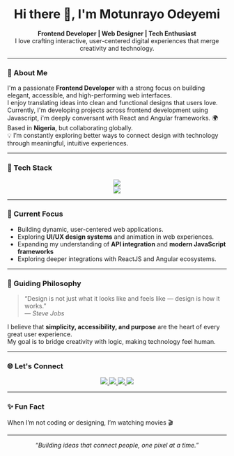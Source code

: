 <h1 align="center">Hi there 👋, I'm Motunrayo Odeyemi</h1>

<p align="center">
  <b>Frontend Developer | Web Designer | Tech Enthusiast</b><br/>
  I love crafting interactive, user-centered digital experiences that merge creativity and technology.  
</p>

---

### 💫 About Me
I'm a passionate **Frontend Developer** with a strong focus on building elegant, accessible, and high-performing web interfaces.  
I enjoy translating ideas into clean and functional designs that users love.  
Currently, I'm developing projects across frontend development using Javascript, i'm deeply conversant with React and Angular frameworks.
🌍 Based in **Nigeria**, but collaborating globally.  
💡 I’m constantly exploring better ways to connect design with technology through meaningful, intuitive experiences.

---

### 🧰 Tech Stack

<p align="center">
  <!-- Core Frontend -->
  <img src="https://skillicons.dev/icons?i=html,css,javascript,react,angular" /><br/>
  <!-- Extras -->
  <img src="https://skillicons.dev/icons?i=figma,git,github,bootstrap,vscode" />
</p>

---

### 🚀 Current Focus
- Building dynamic, user-centered web applications.
- Exploring **UI/UX design systems** and animation in web experiences. 
- Expanding my understanding of **API integration** and **modern JavaScript frameworks** 
- Exploring deeper integrations with ReactJS and Angular ecosystems. 

---

### 🧭 Guiding Philosophy
> “Design is not just what it looks like and feels like — design is how it works.”  
> — *Steve Jobs*

I believe that **simplicity, accessibility, and purpose** are the heart of every great user experience.  
My goal is to bridge creativity with logic, making technology feel human.

---

### 🌐 Let's Connect
<p align="center">
  <a href="https://motunrayoodeyemi.github.io" target="_blank">
    <img src="https://img.shields.io/badge/Portfolio-9b87f5?style=for-the-badge&logo=vercel&logoColor=white" />
  </a>
  <a href="https://x.com/yourhandle" target="_blank">
    <img src="https://img.shields.io/badge/X_(Twitter)-000000?style=for-the-badge&logo=x&logoColor=white" />
  </a>
  <a href="https://linkedin.com/in/motunrayo-odeyemi-4555ab303" target="_blank">
    <img src="https://img.shields.io/badge/LinkedIn-0077B5?style=for-the-badge&logo=linkedin&logoColor=white" />
  </a>
  <a href="mailto:odeyemimotunrayo1223@gmail.com">
    <img src="https://img.shields.io/badge/Email-D14836?style=for-the-badge&logo=gmail&logoColor=white" />
  </a>
</p>

---

### ✨ Fun Fact
When I’m not coding or designing, I’m watching movies 🎬

---

<p align="center">
  <i>“Building ideas that connect people, one pixel at a time.”</i><br/>
</p>


<!--
**BigTems29/BigTems29** is a ✨ _special_ ✨ repository because its `README.md` (this file) appears on your GitHub profile.

Here are some ideas to get you started:

- 🔭 I’m currently working on ...
- 🌱 I’m currently learning ...
- 👯 I’m looking to collaborate on ...
- 🤔 I’m looking for help with ...
- 💬 Ask me about ...
- 📫 How to reach me: ...
- 😄 Pronouns: ...
- ⚡ Fun fact: ...
-->
